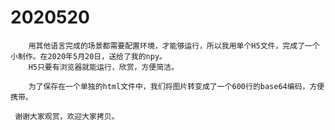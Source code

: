 # 2020520

		用其他语言完成的场景都需要配置环境，才能够运行，所以我用单个H5文件，完成了一个小制作。在2020年5月20日，送给了我的npy。
		H5只要有浏览器就能运行，欣赏，方便简洁。
		
		为了保存在一个单独的html文件中，我们将图片转变成了一个600行的base64编码，方便携带。
		
	 谢谢大家观赏，欢迎大家拷贝。
